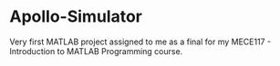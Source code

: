 # Apollo-Simulator
Very first MATLAB project assigned to me as a final for my MECE117 - Introduction to MATLAB Programming course.
